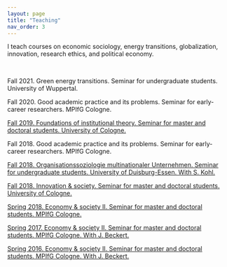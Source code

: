 ```yaml
---
layout: page
title: "Teaching"
nav_order: 3
---
```


I teach courses on economic sociology, energy transitions, globalization, innovation, research ethics, and political economy.

<br/>

Fall 2021. Green energy transitions. Seminar for undergraduate students. University of Wuppertal.

Fall 2020. Good academic practice and its problems. Seminar for early-career researchers. MPIfG Cologne.

[Fall 2019. Foundations of institutional theory. Seminar for master and doctoral students. University of Cologne.](teaching_files/syl_found_2019.pdf)

Fall 2018. Good academic practice and its problems. Seminar for early-career researchers. MPIfG Cologne.

[Fall 2018. Organisationssoziologie multinationaler Unternehmen. Seminar for undergraduate students. University of Duisburg-Essen. With S. Kohl.](teaching_files/syl_mne_2018.pdf)

[Fall 2018. Innovation & society. Seminar for master and doctoral students. University of Cologne.](teaching_files/syl_innov_2018.pdf)

[Spring 2018. Economy & society II. Seminar for master and doctoral students. MPIfG Cologne.](teaching_files/syl_econsoc_II_2018.pdf)

[Spring 2017. Economy & society II. Seminar for master and doctoral students. MPIfG Cologne. With J. Beckert.](teaching_files/syl_econsoc_II_2017.pdf)

[Spring 2016. Economy & society II. Seminar for master and doctoral students. MPIfG Cologne. With J. Beckert.](teaching_files/syl_econsoc_II_2016.pdf)